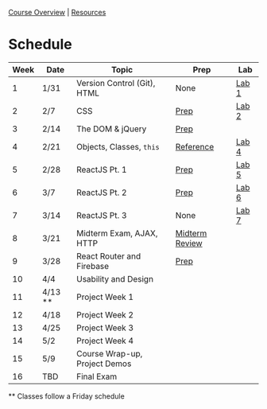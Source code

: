[Course Overview](index.md) | [Resources](resources.md)

# Schedule

| Week | Date | Topic | Prep | Lab
| --- | --- | --- | --- | --- |
| 1 | 1/31 | Version Control (Git), HTML | None | [Lab 1](labs/01.md)
| 2 | 2/7 | CSS | [Prep](prep/02.md) | [Lab 2](labs/02.md)
| 3 | 2/14 | The DOM & jQuery | [Prep](prep/03.md) |
| 4 | 2/21 | Objects, Classes, `this` | [Reference](prep/04.md) | [Lab 4](labs/04.md)
| 5 | 2/28 | ReactJS Pt. 1 | [Prep](prep/05.md) | [Lab 5](labs/05.md)
| 6 | 3/7 | ReactJS Pt. 2 | [Prep](prep/06.md) | [Lab 6](labs/06.md)
| 7 | 3/14 | ReactJS Pt. 3 | None | [Lab 7](labs/07.md)
| 8 | 3/21 | Midterm Exam, AJAX, HTTP | [Midterm Review](notes/midterm-review.md)
| 9 | 3/28 | React Router and Firebase | [Prep](prep/09.md)
| 10 | 4/4 | Usability and Design |
| 11 | 4/13 ** | Project Week 1 |
| 12 | 4/18 | Project Week 2 |
| 13 | 4/25 | Project Week 3 |
| 14 | 5/2 | Project Week 4 |
| 15 | 5/9 | Course Wrap-up, Project Demos |
| 16 | TBD | Final Exam

** Classes follow a Friday schedule
